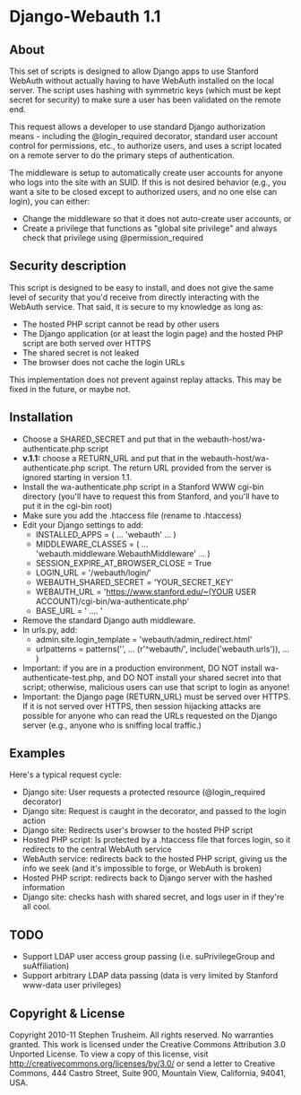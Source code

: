 # Django-Webauth 1.1

## About
This set of scripts is designed to allow Django apps to use Stanford WebAuth without actually having to have WebAuth installed on the local server. The script uses hashing with symmetric keys (which must be kept secret for security) to make sure a user has been validated on the remote end.

This request allows a developer to use standard Django authorization means - including the @login_required decorator, standard user account control for permissions, etc., to authorize users, and uses a script located on a remote server to do the primary steps of authentication.

The middleware is setup to automatically create user accounts for anyone who logs into the site with an SUID. If this is not desired behavior (e.g., you want a site to be closed except to authorized users, and no one else can login), you can either:
* Change the middleware so that it does not auto-create user accounts, or
* Create a privilege that functions as "global site privilege" and always check that privilege using @permission_required

## Security description
This script is designed to be easy to install, and does not give the same level of security that you'd receive from directly interacting with the WebAuth service. That said, it is secure to my knowledge as long as:
* The hosted PHP script cannot be read by other users
* The Django application (or at least the login page) and the hosted PHP script are both served over HTTPS
* The shared secret is not leaked
* The browser does not cache the login URLs

This implementation does not prevent against replay attacks. This may be fixed in the future, or maybe not.

## Installation

* Choose a SHARED_SECRET and put that in the webauth-host/wa-authenticate.php script
* **v.1.1:** choose a RETURN_URL and put that in the webauth-host/wa-authenticate.php script. The return URL provided from the server is ignored starting in version 1.1.  
* Install the wa-authenticate.php script in a Stanford WWW cgi-bin directory (you'll have to request this from Stanford, and you'll have to put it in the cgi-bin root)
* Make sure you add the .htaccess file (rename to .htaccess)
* Edit your Django settings to add:
	* INSTALLED_APPS = ( ... 'webauth' ... )
	* MIDDLEWARE_CLASSES = ( ... 'webauth.middleware.WebauthMiddleware' ... )
	* SESSION_EXPIRE_AT_BROWSER_CLOSE = True
	* LOGIN_URL = '/webauth/login/'
	* WEBAUTH_SHARED_SECRET = 'YOUR_SECRET_KEY'
	* WEBAUTH_URL = 'https://www.stanford.edu/~(YOUR USER ACCOUNT)/cgi-bin/wa-authenticate.php'
	* BASE_URL = ' .... '
* Remove the standard Django auth middleware.
* In urls.py, add:
	* admin.site.login_template = 'webauth/admin_redirect.html'
	* urlpatterns = patterns('', ... (r'^webauth/', include('webauth.urls')), ... )
* Important: if you are in a production environment, DO NOT install wa-authenticate-test.php, and DO NOT install your shared secret into that script; otherwise, malicious users can use that script to login as anyone!
* Important: the Django page (RETURN_URL) must be served over HTTPS. If it is not served over HTTPS, then session hijacking attacks are possible for anyone who can read the URLs requested on the Django server (e.g., anyone who is sniffing local traffic.)

## Examples
Here's a typical request cycle:

* Django site: User requests a protected resource (@login_required decorator)
* Django site: Request is caught in the decorator, and passed to the login action
* Django site: Redirects user's browser to the hosted PHP script
* Hosted PHP script: Is protected by a .htaccess file that forces login, so it redirects to the central WebAuth service
* WebAuth service: redirects back to the hosted PHP script, giving us the info we seek (and it's impossible to forge, or WebAuth is broken)
* Hosted PHP script: redirects back to Django server with the hashed information
* Django site: checks hash with shared secret, and logs user in if they're all cool.

## TODO
* Support LDAP user access group passing (i.e. suPrivilegeGroup and suAffiliation)
* Support arbitrary LDAP data passing (data is very limited by Stanford www-data user privileges)

## Copyright & License
Copyright 2010-11 Stephen Trusheim. All rights reserved. No warranties granted. This work is licensed under the Creative Commons Attribution 3.0 Unported License. To view a copy of this license, visit http://creativecommons.org/licenses/by/3.0/ or send a letter to Creative Commons, 444 Castro Street, Suite 900, Mountain View, California, 94041, USA.
